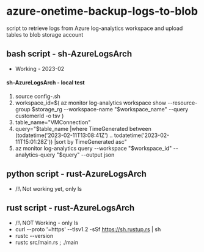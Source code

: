 # azure-onetime-backup-logs-to-blob
script to retrieve logs from Azure log-analytics workspace and upload tables to blob storage account

## bash script - sh-AzureLogsArch

 * Working - 2023-02

#### sh-AzureLogsArch - local test
  1. source config-<env>.sh
  2. workspace_id=$( az monitor log-analytics workspace show --resource-group $storage_rg --workspace-name "$workspace_name" --query customerId -o tsv )
  3. table_name="VMConnection"
  4. query="$table_name |where TimeGenerated between (todatetime('2023-02-11T13:08:41Z') .. todatetime('2023-02-11T15:01:28Z')) |sort by TimeGenerated asc"
  5. az monitor log-analytics query --workspace "$workspace_id" --analytics-query "$query" --output json

## python script - rust-AzureLogsArch

 * /!\ Not working yet, only ls

## rust script - rust-AzureLogsArch

 * /!\ NOT Working - only ls
 * curl --proto '=https' --tlsv1.2 -sSf https://sh.rustup.rs | sh
 * rustc --version
 * rustc src/main.rs ; ./main
